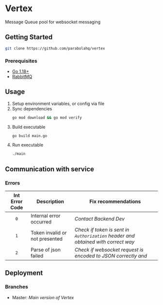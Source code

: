 # Vertex

Message Queue pool for websocket messaging

## Getting Started

```bash
git clone https://github.com/parabolahq/vertex
```

### Prerequisites

* [Go 1.18+](https://go.dev/dl/)
* [RabbitMQ](https://www.rabbitmq.com/)

## Usage

1. Setup environment variables, or config via file
2. Sync dependencies
    ```bash
    go mod download && go mod verify
    ```
3. Build executable
    ```bash
    go build main.go
   ```
4. Run executable
    ```bash
   ./main
   ```

## Communication with service

### Errors

| Int Error Code | Description                    | Fix recommendations                                                              |
|:--------------:|--------------------------------|----------------------------------------------------------------------------------|
|      `0`       | Internal error occurred        | _Contact Backend Dev_                                                            |
|      `1`       | Token invalid or not presented | _Check if token is sent in `Authorization` header and obtained with correct way_ |
|      `2`       | Parse of json failed           | _Check if websocket request is encoded to JSON correctly and_                    |
## Deployment

### Branches

* Master: _Main version of Vertex_ 

